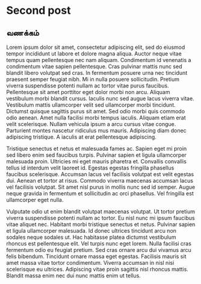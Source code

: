 # Second post


## வணக்கம்

Lorem ipsum dolor sit amet, consectetur adipiscing elit, sed do eiusmod tempor incididunt ut labore et dolore magna aliqua. Auctor neque vitae tempus quam pellentesque nec nam aliquam. Condimentum id venenatis a condimentum vitae sapien pellentesque. Cras pulvinar mattis nunc sed blandit libero volutpat sed cras. In fermentum posuere urna nec tincidunt praesent semper feugiat nibh. Mi in nulla posuere sollicitudin. Pretium viverra suspendisse potenti nullam ac tortor vitae purus faucibus. Pellentesque sit amet porttitor eget dolor morbi non arcu. Aliquam vestibulum morbi blandit cursus. Iaculis nunc sed augue lacus viverra vitae. Vestibulum mattis ullamcorper velit sed ullamcorper morbi tincidunt. Dictumst quisque sagittis purus sit amet. Sed odio morbi quis commodo odio aenean. Amet nulla facilisi morbi tempus iaculis. Aliquam etiam erat velit scelerisque. Nullam vehicula ipsum a arcu cursus vitae congue. Parturient montes nascetur ridiculus mus mauris. Adipiscing diam donec adipiscing tristique. A iaculis at erat pellentesque adipiscing.

Tristique senectus et netus et malesuada fames ac. Sapien eget mi proin sed libero enim sed faucibus turpis. Pulvinar sapien et ligula ullamcorper malesuada proin. Ultricies mi eget mauris pharetra et. Convallis convallis tellus id interdum velit laoreet id. Egestas egestas fringilla phasellus faucibus scelerisque. Accumsan lacus vel facilisis volutpat est velit egestas dui. Aenean et tortor at risus. Commodo viverra maecenas accumsan lacus vel facilisis volutpat. Sit amet nisl purus in mollis nunc sed id semper. Augue neque gravida in fermentum et sollicitudin ac orci phasellus. Vel fringilla est ullamcorper eget nulla.

Vulputate odio ut enim blandit volutpat maecenas volutpat. Ut tortor pretium viverra suspendisse potenti nullam ac tortor. Eu nisl nunc mi ipsum faucibus vitae aliquet nec. Habitant morbi tristique senectus et netus. Pulvinar sapien et ligula ullamcorper malesuada. Id donec ultrices tincidunt arcu non sodales neque sodales ut. Hac habitasse platea dictumst vestibulum rhoncus est pellentesque elit. Vel turpis nunc eget lorem. Nulla facilisi cras fermentum odio eu feugiat pretium. Sed cras ornare arcu dui vivamus arcu felis bibendum. Tincidunt ornare massa eget egestas. Facilisis mauris sit amet massa vitae tortor condimentum. Viverra accumsan in nisl nisi scelerisque eu ultrices. Adipiscing vitae proin sagittis nisl rhoncus mattis. Blandit massa enim nec dui nunc mattis enim ut tellus.
